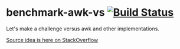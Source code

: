 # benchmark-awk-vs [![Build Status](https://api.travis-ci.org/Tensibai/benchmark-awk-vs.svg?branch=master)](https://travis-ci.org/Tensibai/benchmark-awk-vs)

Let's make a challenge versus awk and other implementations.

[Source idea is here on StackOverflow](http://stackoverflow.com/questions/29825821/what-is-the-performance-difference-between-gawk-and)
